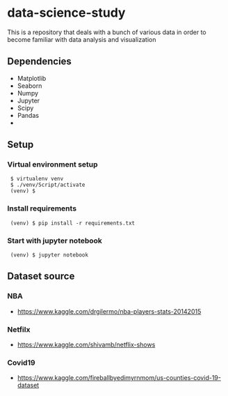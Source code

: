 # data-science-study
This is a repository that deals with a bunch of various data in order to become familiar with data analysis and visualization

## Dependencies
- Matplotlib
- Seaborn
- Numpy
- Jupyter
- Scipy
- Pandas
- 

## Setup
### Virtual environment setup
```shell
 $ virtualenv venv
 $ ./venv/Script/activate
 (venv) $
```

### Install requirements
```shell
 (venv) $ pip install -r requirements.txt
```

### Start with jupyter notebook
```shell
 (venv) $ jupyter notebook
```

## Dataset source
### NBA
 - https://www.kaggle.com/drgilermo/nba-players-stats-20142015
### Netfilx
 - https://www.kaggle.com/shivamb/netflix-shows
### Covid19
 - https://www.kaggle.com/fireballbyedimyrnmom/us-counties-covid-19-dataset
